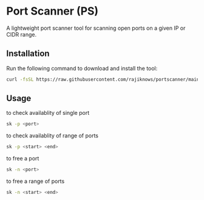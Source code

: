 # Port Scanner (PS)

A lightweight port scanner tool for scanning open ports on a given IP or CIDR range.

## Installation

Run the following command to download and install the tool:

```bash
curl -fsSL https://raw.githubusercontent.com/rajiknows/portscanner/main/install.sh | bash
```


## Usage

to check availablity of single port
```bash
sk -p <port>
```
to check availablity of range of ports 
```bash
sk -p <start> <end>
```
to free a port
```bash 
sk -n <port>
```
to free a range of ports
```bash
sk -n <start> <end>
```


